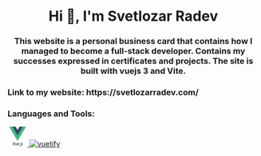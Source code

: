 <h1 align="center">Hi 👋, I'm Svetlozar Radev</h1>
<h3 align="center">This website is a personal business card that contains how I managed to become a full-stack developer. Contains my successes expressed in certificates and projects. The site is built with vuejs 3 and Vite.</h3>

<h3 align="left">Link to my website: https://svetlozarradev.com/</h3>
<p align="left">
</p>

<h3 align="left">Languages and Tools:</h3>
<p align="left"> <a href="https://vuejs.org/" target="_blank" rel="noreferrer"> <img src="https://raw.githubusercontent.com/devicons/devicon/master/icons/vuejs/vuejs-original-wordmark.svg" alt="vuejs" width="40" height="40"/> </a> <a href="https://vuetifyjs.com/en/" target="_blank" rel="noreferrer"> <img src="https://bestofjs.org/logos/vuetify.svg" alt="vuetify" width="40" height="40"/> </a> </p>
